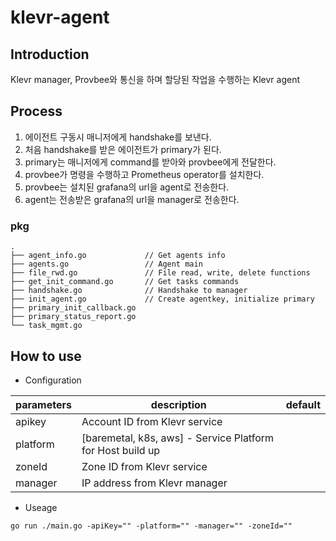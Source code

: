 # klevr-agent
## Introduction
Klevr manager, Provbee와 통신을 하며 할당된 작업을 수행하는 Klevr agent

## Process
1. 에이전트 구동시 매니저에게 handshake를 보낸다. 
1. 처음 handshake를 받은 에이전트가 primary가 된다.
1. primary는 매니저에게 command를 받아와 provbee에게 전달한다.
1. provbee가 명령을 수행하고 Prometheus operator를 설치한다.
1. provbee는 설치된 grafana의 url을 agent로 전송한다.
1. agent는 전송받은 grafana의 url을 manager로 전송한다.

### pkg
```shell script
.
├── agent_info.go             // Get agents info
├── agents.go                 // Agent main
├── file_rwd.go               // File read, write, delete functions
├── get_init_command.go       // Get tasks commands
├── handshake.go              // Handshake to manager
├── init_agent.go             // Create agentkey, initialize primary
├── primary_init_callback.go  
├── primary_status_report.go
└── task_mgmt.go
```

## How to use
- Configuration

| parameters | description | default |
| --- | ---- | --- | 
| apikey | Account ID from Klevr service |  | 
| platform | [baremetal, k8s, aws] - Service Platform for Host build up |  |
| zoneId | Zone ID from Klevr service |  | 
| manager | IP address from Klevr manager |  | 


- Useage
```shell script
go run ./main.go -apiKey="" -platform="" -manager="" -zoneId=""
```